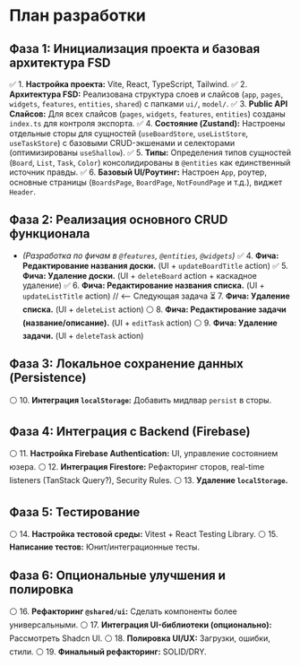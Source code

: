 # План разработки

## Фаза 1: Инициализация проекта и базовая архитектура FSD

✅ 1. **Настройка проекта:** Vite, React, TypeScript, Tailwind.
✅ 2. **Архитектура FSD:** Реализована структура слоев и слайсов (`app`, `pages`, `widgets`, `features`, `entities`, `shared`) с папками `ui/`, `model/`.
✅ 3. **Public API Слайсов:** Для всех слайсов (`pages`, `widgets`, `features`, `entities`) созданы `index.ts` для контроля экспорта.
✅ 4. **Состояние (Zustand):** Настроены отдельные сторы для сущностей (`useBoardStore`, `useListStore`, `useTaskStore`) с базовыми CRUD-экшенами и селекторами (оптимизированы `useShallow`).
✅ 5. **Типы:** Определения типов сущностей (`Board`, `List`, `Task`, `Color`) консолидированы в `@entities` как единственный источник правды.
✅ 6. **Базовый UI/Роутинг:** Настроен `App`, роутер, основные страницы (`BoardsPage`, `BoardPage`, `NotFoundPage` и т.д.), виджет `Header`.

## Фаза 2: Реализация основного CRUD функционала

- _(Разработка по фичам в `@features`, `@entities`, `@widgets`)_
  ✅ 4. **Фича: Редактирование названия доски.** (UI + `updateBoardTitle` action)
  ✅ 5. **Фича: Удаление доски.** (UI + `deleteBoard` action + каскадное удаление)
  ✅ 6. **Фича: Редактирование названия списка.** (UI + `updateListTitle` action) // <-- Следующая задача
  ⏳ 7. **Фича: Удаление списка.** (UI + `deleteList` action)
  ⚪ 8. **Фича: Редактирование задачи (название/описание).** (UI + `editTask` action)
  ⚪ 9. **Фича: Удаление задачи.** (UI + `deleteTask` action)

## Фаза 3: Локальное сохранение данных (Persistence)

⚪ 10. **Интеграция `localStorage`:** Добавить мидлвар `persist` в сторы.

## Фаза 4: Интеграция с Backend (Firebase)

⚪ 11. **Настройка Firebase Authentication:** UI, управление состоянием юзера.
⚪ 12. **Интеграция Firestore:** Рефакторинг сторов, real-time listeners (TanStack Query?), Security Rules.
⚪ 13. **Удаление `localStorage`.**

## Фаза 5: Тестирование

⚪ 14. **Настройка тестовой среды:** Vitest + React Testing Library.
⚪ 15. **Написание тестов:** Юнит/интеграционные тесты.

## Фаза 6: Опциональные улучшения и полировка

⚪ 16. **Рефакторинг `@shared/ui`:** Сделать компоненты более универсальными.
⚪ 17. **Интеграция UI-библиотеки (опционально):** Рассмотреть Shadcn UI.
⚪ 18. **Полировка UI/UX:** Загрузки, ошибки, стили.
⚪ 19. **Финальный рефакторинг:** SOLID/DRY.
